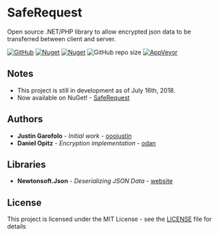# SafeRequest

Open source .NET/PHP library to allow encrypted json data to be transferred between client and server.

[![GitHub](https://img.shields.io/github/license/ooojustin/SafeRequest.svg?color=%2300bb00)](LICENSE)
[![Nuget](https://img.shields.io/nuget/v/SafeRequest.svg)](https://www.nuget.org/packages/SafeRequest)
[![Nuget](https://img.shields.io/nuget/dt/SafeRequest.svg?color=magenta&label=downloads)](https://www.nuget.org/packages/SafeRequest)
![GitHub repo size](https://img.shields.io/github/repo-size/ooojustin/SafeRequest.svg?color=%23CD0744)
[![AppVeyor](https://img.shields.io/appveyor/ci/ooojustin/saferequest.svg)](https://ci.appveyor.com/project/ooojustin/saferequest)

## Notes

* This project is still in development as of July 16th, 2018.
* Now available on NuGet! - [SafeRequest](https://www.nuget.org/packages/SafeRequest/)

## Authors

* **Justin Garofolo** - *Initial work* - [ooojustin](https://github.com/ooojustin)
* **Daniel Opitz** - *Encryption implementation* - [odan](https://github.com/odan)

## Libraries

* **Newtonsoft.Json** - *Deserializing JSON Data* - [website](https://www.newtonsoft.com/json)

## License

This project is licensed under the MIT License - see the [LICENSE](LICENSE) file for details
